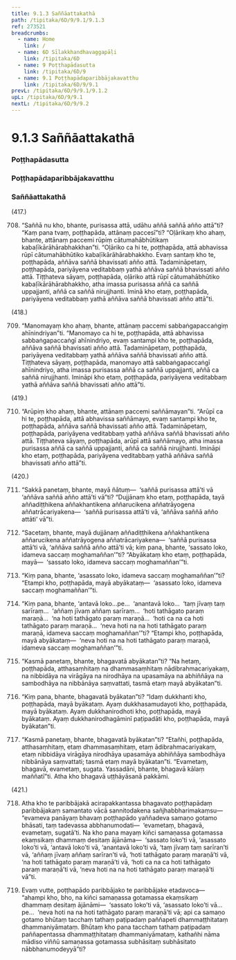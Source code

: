 ```yaml
---
title: 9.1.3 Saññāattakathā
path: /tipitaka/6D/9/9.1/9.1.3
ref: 273521
breadcrumbs:
  - name: Home
    link: /
  - name: 6D Sīlakkhandhavaggapāḷi
    link: /tipitaka/6D
  - name: 9 Poṭṭhapādasutta
    link: /tipitaka/6D/9
  - name: 9.1 Poṭṭhapādaparibbājakavatthu
    link: /tipitaka/6D/9/9.1
prevL: /tipitaka/6D/9/9.1/9.1.2
upL: /tipitaka/6D/9/9.1
nextL: /tipitaka/6D/9/9.2
---
```


# 9.1.3 Saññāattakathā

### Poṭṭhapādasutta

### Poṭṭhapādaparibbājakavatthu

### Saññāattakathā

(417.)

708. “Saññā nu kho, bhante, purisassa attā, udāhu aññā saññā añño attā”ti? “Kaṃ pana tvaṃ, poṭṭhapāda, attānaṃ paccesī”ti? “Oḷārikaṃ kho ahaṃ, bhante, attānaṃ paccemi rūpiṃ cātumahābhūtikaṃ kabaḷīkārāhārabhakkhan”ti. “Oḷāriko ca hi te, poṭṭhapāda, attā abhavissa rūpī cātumahābhūtiko kabaḷīkārāhārabhakkho. Evaṃ santaṃ kho te, poṭṭhapāda, aññāva saññā bhavissati añño attā. Tadamināpetaṃ, poṭṭhapāda, pariyāyena veditabbaṃ yathā aññāva saññā bhavissati añño attā. Tiṭṭhateva sāyaṃ, poṭṭhapāda, oḷāriko attā rūpī cātumahābhūtiko kabaḷīkārāhārabhakkho, atha imassa purisassa aññā ca saññā uppajjanti, aññā ca saññā nirujjhanti. Iminā kho etaṃ, poṭṭhapāda, pariyāyena veditabbaṃ yathā aññāva saññā bhavissati añño attā”ti.

(418.)

709. “Manomayaṃ kho ahaṃ, bhante, attānaṃ paccemi sabbaṅgapaccaṅgiṃ ahīnindriyan”ti. “Manomayo ca hi te, poṭṭhapāda, attā abhavissa sabbaṅgapaccaṅgī ahīnindriyo, evaṃ santampi kho te, poṭṭhapāda, aññāva saññā bhavissati añño attā. Tadamināpetaṃ, poṭṭhapāda, pariyāyena veditabbaṃ yathā aññāva saññā bhavissati añño attā. Tiṭṭhateva sāyaṃ, poṭṭhapāda, manomayo attā sabbaṅgapaccaṅgī ahīnindriyo, atha imassa purisassa aññā ca saññā uppajjanti, aññā ca saññā nirujjhanti. Imināpi kho etaṃ, poṭṭhapāda, pariyāyena veditabbaṃ yathā aññāva saññā bhavissati añño attā”ti.

(419.)

710. “Arūpiṃ kho ahaṃ, bhante, attānaṃ paccemi saññāmayan”ti. “Arūpī ca hi te, poṭṭhapāda, attā abhavissa saññāmayo, evaṃ santampi kho te, poṭṭhapāda, aññāva saññā bhavissati añño attā. Tadamināpetaṃ, poṭṭhapāda, pariyāyena veditabbaṃ yathā aññāva saññā bhavissati añño attā. Tiṭṭhateva sāyaṃ, poṭṭhapāda, arūpī attā saññāmayo, atha imassa purisassa aññā ca saññā uppajjanti, aññā ca saññā nirujjhanti. Imināpi kho etaṃ, poṭṭhapāda, pariyāyena veditabbaṃ yathā aññāva saññā bhavissati añño attā”ti.

(420.)

711. “Sakkā panetaṃ, bhante, mayā ñātuṃ—  ‘saññā purisassa attā’ti vā ‘aññāva saññā añño attā’ti vā”ti? “Dujjānaṃ kho etaṃ, poṭṭhapāda, tayā aññadiṭṭhikena aññakhantikena aññarucikena aññatrāyogena aññatrācariyakena—  ‘saññā purisassa attā’ti vā, ‘aññāva saññā añño attāti’ vā”ti.

712. “Sacetaṃ, bhante, mayā dujjānaṃ aññadiṭṭhikena aññakhantikena aññarucikena aññatrāyogena aññatrācariyakena—  ‘saññā purisassa attā’ti vā, ‘aññāva saññā añño attā’ti vā; kiṃ pana, bhante, ‘sassato loko, idameva saccaṃ moghamaññan’”ti? “Abyākataṃ kho etaṃ, poṭṭhapāda, mayā—  ‘sassato loko, idameva saccaṃ moghamaññan’”ti.

713. “Kiṃ pana, bhante, ‘asassato loko, idameva saccaṃ moghamaññan’”ti? “Etampi kho, poṭṭhapāda, mayā abyākataṃ—  ‘asassato loko, idameva saccaṃ moghamaññan’”ti.

714. “Kiṃ pana, bhante, ‘antavā loko…pe…  ‘anantavā loko…  ‘taṃ jīvaṃ taṃ sarīraṃ…  ‘aññaṃ jīvaṃ aññaṃ sarīraṃ…  ‘hoti tathāgato paraṃ maraṇā…  ‘na hoti tathāgato paraṃ maraṇā…  ‘hoti ca na ca hoti tathāgato paraṃ maraṇā…  ‘neva hoti na na hoti tathāgato paraṃ maraṇā, idameva saccaṃ moghamaññan’”ti? “Etampi kho, poṭṭhapāda, mayā abyākataṃ—  ‘neva hoti na na hoti tathāgato paraṃ maraṇā, idameva saccaṃ moghamaññan’”ti.

715. “Kasmā panetaṃ, bhante, bhagavatā abyākatan”ti? “Na hetaṃ, poṭṭhapāda, atthasaṃhitaṃ na dhammasaṃhitaṃ nādibrahmacariyakaṃ, na nibbidāya na virāgāya na nirodhāya na upasamāya na abhiññāya na sambodhāya na nibbānāya saṃvattati, tasmā etaṃ mayā abyākatan”ti.

716. “Kiṃ pana, bhante, bhagavatā byākatan”ti? “Idaṃ dukkhanti kho, poṭṭhapāda, mayā byākataṃ. Ayaṃ dukkhasamudayoti kho, poṭṭhapāda, mayā byākataṃ. Ayaṃ dukkhanirodhoti kho, poṭṭhapāda, mayā byākataṃ. Ayaṃ dukkhanirodhagāminī paṭipadāti kho, poṭṭhapāda, mayā byākatan”ti.

717. “Kasmā panetaṃ, bhante, bhagavatā byākatan”ti? “Etañhi, poṭṭhapāda, atthasaṃhitaṃ, etaṃ dhammasaṃhitaṃ, etaṃ ādibrahmacariyakaṃ, etaṃ nibbidāya virāgāya nirodhāya upasamāya abhiññāya sambodhāya nibbānāya saṃvattati; tasmā etaṃ mayā byākatan”ti. “Evametaṃ, bhagavā, evametaṃ, sugata. Yassadāni, bhante, bhagavā kālaṃ maññatī”ti. Atha kho bhagavā uṭṭhāyāsanā pakkāmi.

(421.)

718. Atha kho te paribbājakā acirapakkantassa bhagavato poṭṭhapādaṃ paribbājakaṃ samantato vācā sannitodakena sañjhabbharimakaṃsu—  “evameva panāyaṃ bhavaṃ poṭṭhapādo yaññadeva samaṇo gotamo bhāsati, taṃ tadevassa abbhanumodati—  ‘evametaṃ, bhagavā, evametaṃ, sugatā’ti. Na kho pana mayaṃ kiñci samaṇassa gotamassa ekaṃsikaṃ dhammaṃ desitaṃ ājānāma—  ‘sassato loko’ti vā, ‘asassato loko’ti vā, ‘antavā loko’ti vā, ‘anantavā loko’ti vā, ‘taṃ jīvaṃ taṃ sarīran’ti vā, ‘aññaṃ jīvaṃ aññaṃ sarīran’ti vā, ‘hoti tathāgato paraṃ maraṇā’ti vā, ‘na hoti tathāgato paraṃ maraṇā’ti vā, ‘hoti ca na ca hoti tathāgato paraṃ maraṇā’ti vā, ‘neva hoti na na hoti tathāgato paraṃ maraṇā’ti vā”ti.

719. Evaṃ vutte, poṭṭhapādo paribbājako te paribbājake etadavoca—  “ahampi kho, bho, na kiñci samaṇassa gotamassa ekaṃsikaṃ dhammaṃ desitaṃ ājānāmi—  ‘sassato loko’ti vā, ‘asassato loko’ti vā…pe…  ‘neva hoti na na hoti tathāgato paraṃ maraṇā’ti vā; api ca samaṇo gotamo bhūtaṃ tacchaṃ tathaṃ paṭipadaṃ paññapeti dhammaṭṭhitataṃ dhammaniyāmataṃ. Bhūtaṃ kho pana tacchaṃ tathaṃ paṭipadaṃ paññapentassa dhammaṭṭhitataṃ dhammaniyāmataṃ, kathañhi nāma mādiso viññū samaṇassa gotamassa subhāsitaṃ subhāsitato nābbhanumodeyyā”ti?


